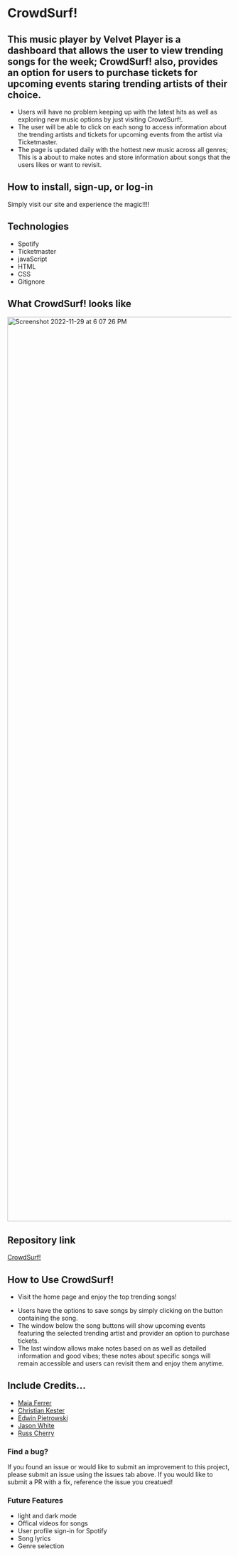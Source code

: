 # CrowdSurf!

## This music player by Velvet Player is a dashboard that allows the user to view trending songs for the week; CrowdSurf! also, provides an option for users to purchase tickets for upcoming events staring trending artists of their choice.

- Users will have no problem keeping up with the latest hits as well as exploring new music options by just visiting CrowdSurf!.
- The user will be able to click on each song to access information about the trending artists and tickets for upcoming events from the artist via Ticketmaster.
- The page is updated daily with the hottest new music across all genres; This is a about to make notes and store information about songs that the users likes or want to revisit.

## How to install, sign-up, or log-in

Simply visit our site and experience the magic!!!!

## Technologies

- Spotify
- Ticketmaster
- javaScript
- HTML
- CSS
- Gitignore

## What CrowdSurf! looks like

<img width="2036" alt="Screenshot 2022-11-29 at 6 07 26 PM" src="https://user-images.githubusercontent.com/114961971/204671020-085f60e7-2151-41e8-adce-ab6a0e2ad74c.png">

## Repository link

[CrowdSurf!](https://github.com/ckester99/crowd-surf.git)

## How to Use CrowdSurf!

- Visit the home page and enjoy the top trending songs!

* Users have the options to save songs by simply clicking on the button containing the song.
* The window below the song buttons will show upcoming events featuring the selected trending artist and provider an option to purchase tickets.
* The last window allows make notes based on as well as detailed information and good vibes; these notes about specific songs will remain accessible and users can revisit them and enjoy them anytime.

## Include Credits...

- [Maia Ferrer](https://github.com/maiaferrer)
- [Christian Kester](https://github.com/ckester99)
- [Edwin Pietrowski](https://github.com/BogartDME)
- [Jason White](https://github.com/JasonAdalWhite)
- [Russ Cherry](https://github.com/RussC22)

### Find a bug?

If you found an issue or would like to submit an improvement to this project, please submit an issue using the issues tab above. If you would like to submit a PR with a fix, reference the issue you creatued!

### Future Features

- light and dark mode
- Offical videos for songs
- User profile sign-in for Spotify
- Song lyrics
- Genre selection
